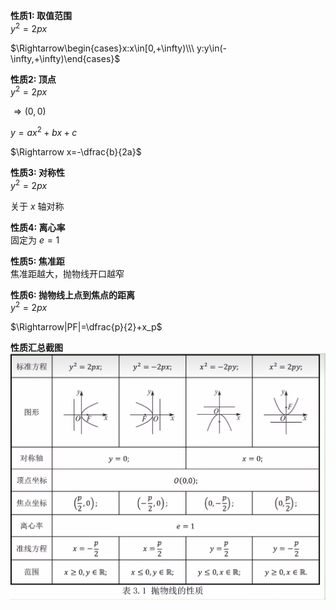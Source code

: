 **性质1: 取值范围**  
$y^2=2px$  
  
$\Rightarrow\begin{cases}x:x\in[0,+\infty)\\\ y:y\in(-\infty,+\infty)\end{cases}$  
  
**性质2: 顶点**  
$y^2=2px$  
  
$\Rightarrow(0,0)$  
  
$y=ax^2+bx+c$  
  
$\Rightarrow x=-\dfrac{b}{2a}$  
  
**性质3: 对称性**  
$y^2=2px$  
  
关于 $x$ 轴对称  
  
**性质4: 离心率**  
固定为 $e=1$  
  
**性质5: 焦准距**  
焦准距越大，抛物线开口越窄  
  
**性质6: 抛物线上点到焦点的距离**  
$y^2=2px$  
  
$\Rightarrow|PF|=\dfrac{p}{2}+x_p$  
  
**性质汇总截图**  
![抛物线的性质.png](../../../098%20resources/抛物线的性质.png)  
